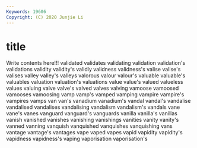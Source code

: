 ```yaml
---
Keywords: 19606
Copyright: (C) 2020 Junjie Li
---
```


# title

Write contents here!!!
validated 
validates 
validating
validation 
validation's 
validations 
validity 
validity's 
validly 
validness 
validness's 
valise 
valise's
valises 
valley 
valley's 
valleys 
valorous 
valour 
valour's 
valuable 
valuable's 
valuables
valuation 
valuation's 
valuations 
value 
value's 
valued 
valueless 
values 
valuing 
valve
valve's 
valved 
valves 
valving 
vamoose 
vamoosed 
vamooses 
vamoosing 
vamp 
vamp's
vamped 
vamping 
vampire 
vampire's 
vampires 
vamps 
van 
van's 
vanadium 
vanadium's
vandal 
vandal's 
vandalise 
vandalised 
vandalises 
vandalising 
vandalism 
vandalism's 
vandals 
vane
vane's 
vanes 
vanguard 
vanguard's 
vanguards 
vanilla 
vanilla's 
vanillas 
vanish 
vanished
vanishes 
vanishing 
vanishings 
vanities 
vanity 
vanity's 
vanned 
vanning 
vanquish 
vanquished
vanquishes 
vanquishing 
vans 
vantage 
vantage's 
vantages 
vape 
vaped 
vapes 
vapid
vapidity 
vapidity's 
vapidness 
vapidness's 
vaping 
vaporisation 
vaporisation's 

